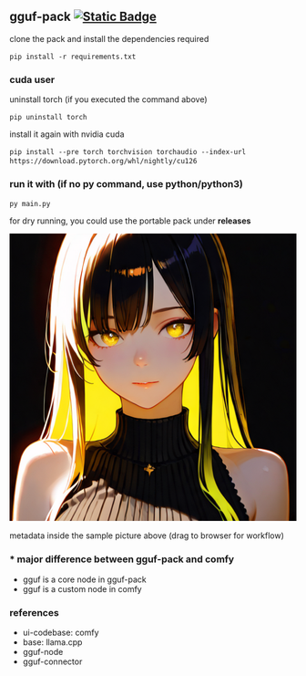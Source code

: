 ## gguf-pack [![Static Badge](https://img.shields.io/badge/ver-0.0.24-black?logo=github)](https://github.com/calcuis/gguf-pack/releases)
clone the pack and install the dependencies required
```
pip install -r requirements.txt
```

### cuda user
uninstall torch (if you executed the command above)
```
pip uninstall torch
```
install it again with nvidia cuda
```
pip install --pre torch torchvision torchaudio --index-url https://download.pytorch.org/whl/nightly/cu126
```

### run it with (if no py command, use python/python3)
```
py main.py
```
for dry running, you could use the portable pack under **releases**

![screenshot](https://raw.githubusercontent.com/calcuis/comfy/master/gguf-pack.png)

metadata inside the sample picture above (drag to browser for workflow)

### * major difference between gguf-pack and comfy
- gguf is a core node in gguf-pack
- gguf is a custom node in comfy

### references
- ui-codebase: comfy
- base: llama.cpp
- gguf-node
- gguf-connector
